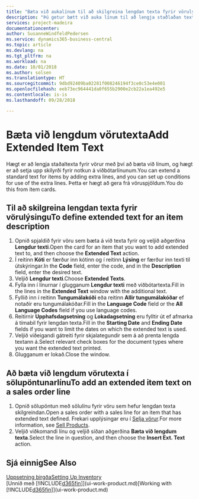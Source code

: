 ```yaml
---
title: "Bæta við aukalínum til að skilgreina lengdan texta fyrir vörulýsingu | Microsoft Docs"
description: "Þú getur bætt við auka línum til að lengja staðlaðan texta sem lýsir vöru."
services: project-madeira
documentationcenter: 
author: SusanneWindfeldPedersen
ms.service: dynamics365-business-central
ms.topic: article
ms.devlang: na
ms.tgt_pltfrm: na
ms.workload: na
ms.date: 10/01/2018
ms.author: solsen
ms.translationtype: HT
ms.sourcegitcommit: 9dbd92409ba02281f008246194f3ce0c53e4e001
ms.openlocfilehash: eeb73ec964441da0f655b2900e2cb22a1ea492e5
ms.contentlocale: is-is
ms.lasthandoff: 09/28/2018

---
```

# <a name="add-extended-item-text"></a><span data-ttu-id="d2495-103">Bæta við lengdum vörutexta</span><span class="sxs-lookup"><span data-stu-id="d2495-103">Add Extended Item Text</span></span>
<span data-ttu-id="d2495-104">Hægt er að lengja staðaltexta fyrir vörur með því að bæta við línum, og hægt er að setja upp skilyrði fyrir notkun á viðbótarlínunum.</span><span class="sxs-lookup"><span data-stu-id="d2495-104">You can extend a standard text for items by adding extra lines, and you can set up conditions for use of the extra lines.</span></span> <span data-ttu-id="d2495-105">Þetta er hægt að gera frá vöruspjöldum.</span><span class="sxs-lookup"><span data-stu-id="d2495-105">You do this from item cards.</span></span>

## <a name="to-define-extended-text-for-an-item-description"></a><span data-ttu-id="d2495-106">Til að skilgreina lengdan texta fyrir vörulýsingu</span><span class="sxs-lookup"><span data-stu-id="d2495-106">To define extended text for an item description</span></span>
1. <span data-ttu-id="d2495-107">Opnið spjaldið fyrir vöru sem bæta á við texta fyrir og veljið aðgerðina **Lengdur texti**.</span><span class="sxs-lookup"><span data-stu-id="d2495-107">Open the card for an item that you want to add extended text to, and then choose the **Extended Text** action.</span></span>
2. <span data-ttu-id="d2495-108">Í reitinn **Kóti** er færður inn kótinn og í reitinn **Lýsing** er færður inn texti til útskýringar.</span><span class="sxs-lookup"><span data-stu-id="d2495-108">In the **Code** field, enter the code, and in the **Description** field, enter the desired text.</span></span>
3. <span data-ttu-id="d2495-109">Veljið **Lengdur texti**.</span><span class="sxs-lookup"><span data-stu-id="d2495-109">Choose **Extended Texts**.</span></span>
4. <span data-ttu-id="d2495-110">Fylla inn í línurnar í glugganum **Lengdur texti** með viðbótartexta.</span><span class="sxs-lookup"><span data-stu-id="d2495-110">Fill in the lines in the **Extended Text** window with the additional text.</span></span>
5. <span data-ttu-id="d2495-111">Fyllið inn í reitinn **Tungumálakóði** eða reitinn **Allir tungumálakóðar** ef notaðir eru tungumálakóðar.</span><span class="sxs-lookup"><span data-stu-id="d2495-111">Fill in the **Language Code** field or the **All Language Codes** field if you use language codes.</span></span>
6. <span data-ttu-id="d2495-112">Reitirnir **Upphafsdagsetning** og **Lokadagsetning** eru fylltir út ef afmarka á tímabil fyrir lengdan texta.</span><span class="sxs-lookup"><span data-stu-id="d2495-112">Fill in the **Starting Date** and **Ending Date** fields if you want to limit the dates on which the extended text is used.</span></span>
7. <span data-ttu-id="d2495-113">Veljið viðeigandi gátreiti fyrir skjalategundir sem á að prenta lengda textann á.</span><span class="sxs-lookup"><span data-stu-id="d2495-113">Select relevant check boxes for the document types where you want the extended text printed.</span></span>
8. <span data-ttu-id="d2495-114">Glugganum er lokað.</span><span class="sxs-lookup"><span data-stu-id="d2495-114">Close the window.</span></span>

## <a name="to-add-an-extended-item-text-on-a-sales-order-line"></a><span data-ttu-id="d2495-115">Að bæta við lengdum vörutexta í sölupöntunarlínu</span><span class="sxs-lookup"><span data-stu-id="d2495-115">To add an extended item text on a sales order line</span></span>
1. <span data-ttu-id="d2495-116">Opnið sölupöntun með sölulínu fyrir vöru sem hefur lengdan texta skilgreindan.</span><span class="sxs-lookup"><span data-stu-id="d2495-116">Open a sales order with a sales line for an item that has extended text defined.</span></span> <span data-ttu-id="d2495-117">Frekari upplýsingar eru í [Selja vörur](sales-how-sell-products.md).</span><span class="sxs-lookup"><span data-stu-id="d2495-117">For more information, see [Sell Products](sales-how-sell-products.md).</span></span>
2. <span data-ttu-id="d2495-118">Veljið viðkomandi línu og veljið síðan aðgerðina **Bæta við lengdum texta**.</span><span class="sxs-lookup"><span data-stu-id="d2495-118">Select the line in question, and then choose the **Insert Ext. Text** action.</span></span>

## <a name="see-also"></a><span data-ttu-id="d2495-119">Sjá einnig</span><span class="sxs-lookup"><span data-stu-id="d2495-119">See Also</span></span>
[<span data-ttu-id="d2495-120">Uppsetning birgða</span><span class="sxs-lookup"><span data-stu-id="d2495-120">Setting Up Inventory</span></span>](inventory-setup-inventory.md)  
<span data-ttu-id="d2495-121">[Unnið með [!INCLUDE[d365fin](includes/d365fin_md.md)]](ui-work-product.md)</span><span class="sxs-lookup"><span data-stu-id="d2495-121">[Working with [!INCLUDE[d365fin](includes/d365fin_md.md)]](ui-work-product.md)</span></span>

